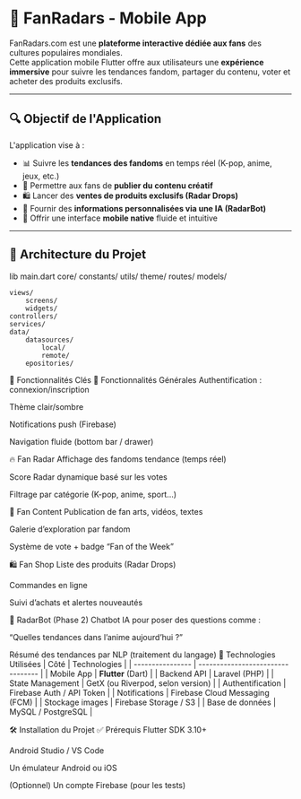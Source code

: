 # 📱 FanRadars - Mobile App

FanRadars.com est une **plateforme interactive dédiée aux fans** des cultures populaires mondiales.  
Cette application mobile Flutter offre aux utilisateurs une **expérience immersive** pour suivre les tendances fandom, partager du contenu, voter et acheter des produits exclusifs.

---

## 🔍 Objectif de l'Application

L'application vise à :
- 📊 Suivre les **tendances des fandoms** en temps réel (K-pop, anime, jeux, etc.)
- 🎨 Permettre aux fans de **publier du contenu créatif**
- 🛍️ Lancer des **ventes de produits exclusifs (Radar Drops)**
- 🤖 Fournir des **informations personnalisées via une IA (RadarBot)**
- 📱 Offrir une interface **mobile native** fluide et intuitive

---

## 🧱 Architecture du Projet
lib
    main.dart
    core/
        constants/
        utils/
        theme/
        routes/
    models/
       
    views/
        screens/
        widgets/
    controllers/
    services/
    data/
        datasources/
            local/
            remote/
        epositories/
    

📲 Fonctionnalités Clés
🎯 Fonctionnalités Générales
Authentification : connexion/inscription

Thème clair/sombre

Notifications push (Firebase)

Navigation fluide (bottom bar / drawer)

🔥 Fan Radar
Affichage des fandoms tendance (temps réel)

Score Radar dynamique basé sur les votes

Filtrage par catégorie (K-pop, anime, sport...)

🎨 Fan Content
Publication de fan arts, vidéos, textes

Galerie d’exploration par fandom

Système de vote + badge “Fan of the Week”

🛍️ Fan Shop
Liste des produits (Radar Drops)

Commandes en ligne

Suivi d’achats et alertes nouveautés

💬 RadarBot (Phase 2)
Chatbot IA pour poser des questions comme :

“Quelles tendances dans l’anime aujourd’hui ?”

Résumé des tendances par NLP (traitement du langage)
🧪 Technologies Utilisées
| Côté             | Technologies                      |
| ---------------- | --------------------------------- |
| Mobile App       | **Flutter** (Dart)                |
| Backend API      | Laravel (PHP)                     |
| State Management | GetX (ou Riverpod, selon version) |
| Authentification | Firebase Auth / API Token         |
| Notifications    | Firebase Cloud Messaging (FCM)    |
| Stockage images  | Firebase Storage / S3             |
| Base de données  | MySQL / PostgreSQL                |


🛠️ Installation du Projet
✅ Prérequis
Flutter SDK 3.10+

Android Studio / VS Code

Un émulateur Android ou iOS

(Optionnel) Un compte Firebase (pour les tests)
